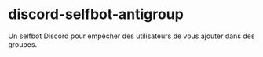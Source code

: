 # discord-selfbot-antigroup
Un selfbot Discord pour empêcher des utilisateurs de vous ajouter dans des groupes.
